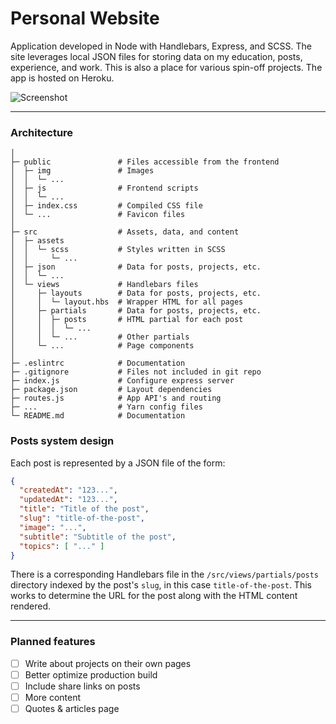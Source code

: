 # Personal Website

Application developed in Node with Handlebars, Express, and SCSS. The site leverages local JSON files for storing data on my education, posts, experience, and work. This is also a place for various spin-off projects. The app is hosted on Heroku.

![Screenshot](https://raw.githubusercontent.com/ccabo1/website/master/public/img/posts/new-site.jpg)

------

### Architecture
```
│
├─ public               # Files accessible from the frontend
│  ├─ img               # Images
│  │  └─ ...
│  ├─ js                # Frontend scripts
│  │  └─ ...
│  ├─ index.css         # Compiled CSS file
│  └─ ...               # Favicon files
│
├─ src                  # Assets, data, and content
│  ├─ assets
│  │  └─ scss           # Styles written in SCSS
│  │     └─ ...
│  ├─ json              # Data for posts, projects, etc.
│  │  └─ ...
│  └─ views             # Handlebars files
│     ├─ layouts        # Data for posts, projects, etc.
│     │  └─ layout.hbs  # Wrapper HTML for all pages
│     ├─ partials       # Data for posts, projects, etc.
│     │  ├─ posts       # HTML partial for each post
│     │  │  └─ ...
│     │  └─ ...         # Other partials
│     └─ ...            # Page components
│
├─ .eslintrc            # Documentation
├─ .gitignore           # Files not included in git repo
├─ index.js             # Configure express server
├─ package.json         # Layout dependencies
├─ routes.js            # App API's and routing
├─ ...                  # Yarn config files
└─ README.md            # Documentation
```

### Posts system design

Each post is represented by a JSON file of the form:
```JSON
{
  "createdAt": "123...",
  "updatedAt": "123...",
  "title": "Title of the post",
  "slug": "title-of-the-post",
  "image": "...",
  "subtitle": "Subtitle of the post",
  "topics": [ "..." ]
}
```
There is a corresponding Handlebars file in the `/src/views/partials/posts` directory indexed by the post's `slug`, in this case `title-of-the-post`. This works to determine the URL for the post along with the HTML content rendered.

------

### Planned features
- [ ] Write about projects on their own pages
- [ ] Better optimize production build
- [ ] Include share links on posts
- [ ] More content
- [ ] Quotes & articles page
